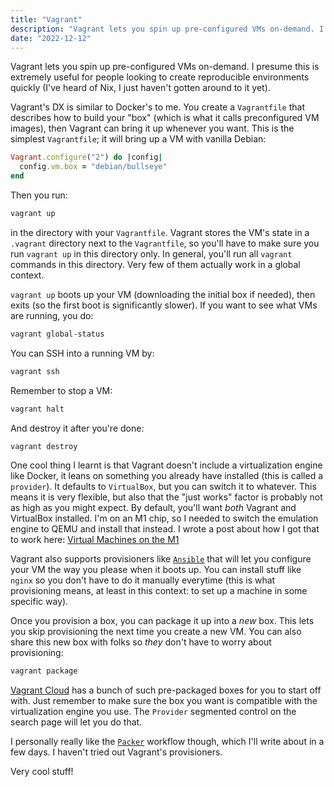 ```yaml
---
title: "Vagrant"
description: "Vagrant lets you spin up pre-configured VMs on-demand. I figure out what I can do with this."
date: "2022-12-12"
---
```


Vagrant lets you spin up pre-configured VMs on-demand. I presume this is extremely
useful for people looking to create reproducible environments quickly (I've heard
of Nix, I just haven't gotten around to it yet).

Vagrant's DX is similar to Docker's to me. You create a `Vagrantfile` that describes
how to build your "box" (which is what it calls preconfigured VM images), then Vagrant
can bring it up whenever you want. This is the simplest `Vagrantfile`; it will bring up
a VM with vanilla Debian:

```ruby
Vagrant.configure("2") do |config|
  config.vm.box = "debian/bullseye"
end
```

Then you run:

```sh
vagrant up
```

in the directory with your `Vagrantfile`. Vagrant stores the VM's state in a `.vagrant`
directory next to the `Vagrantfile`, so you'll have to make sure you run `vagrant up`
in this directory only. In general, you'll run all `vagrant` commands in this directory.
Very few of them actually work in a global context.

`vagrant up` boots up your VM (downloading the initial box if needed), then exits
(so the first boot is significantly slower). If you want to see what VMs are running,
you do:

```sh
vagrant global-status
```

You can SSH into a running VM by:

```sh
vagrant ssh
```

Remember to stop a VM:

```sh
vagrant halt
```

And destroy it after you're done:

```sh
vagrant destroy
```

One cool thing I learnt is that Vagrant doesn't include a virtualization engine like Docker,
it leans on something you already have installed (this is called a `provider`).
It defaults to `VirtualBox`, but you can switch it to whatever. This means it is
very flexible, but also that the "just works" factor is probably not as high as you
might expect. By default, you'll want _both_ Vagrant and VirtualBox installed. I'm
on an M1 chip, so I needed to switch the emulation engine to QEMU and install that
instead. I wrote a post about how I got that to work here: [Virtual Machines on the M1](/p/m1-vms)

Vagrant also supports provisioners like [`Ansible`](https://www.ansible.com/)
that will let you configure your VM the way you please when
it boots up. You can install stuff like `nginx` so you don't have to do it manually
everytime (this is what provisioning means, at least in this context: to set up a
machine in some specific way).

Once you provision a box, you can package it up into a _new_ box. This lets you skip
provisioning the next time you create a new VM. You can also share this new box with
folks so _they_ don't have to worry about provisioning:

```sh
vagrant package
```

[Vagrant Cloud](https://app.vagrantup.com/boxes/search) has a bunch of such pre-packaged
boxes for you to start off with. Just remember to make sure the box you want is compatible
with the virtualization engine you use. The `Provider` segmented control on the search
page will let you do that.

I personally really like the [`Packer`](https://packer.io) workflow though, which
I'll write about in a few days. I haven't tried out Vagrant's provisioners.

Very cool stuff!
